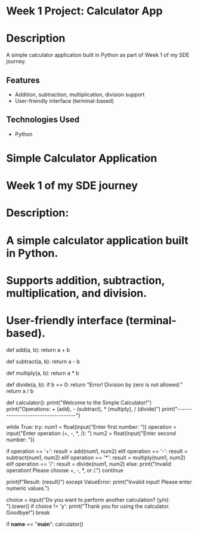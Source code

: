# Week 1 Project: Calculator App

# Description
A simple calculator application built in Python as part of Week 1 of my SDE journey.

## Features
- Addition, subtraction, multiplication, division support
- User-friendly interface (terminal-based)

## Technologies Used
- Python

# Simple Calculator Application
# Week 1 of my SDE journey

# Description:
# A simple calculator application built in Python.
# Supports addition, subtraction, multiplication, and division.
# User-friendly interface (terminal-based).


def add(a, b):
    return a + b

def subtract(a, b):
    return a - b

def multiply(a, b):
    return a * b

def divide(a, b):
    if b == 0:
        return "Error! Division by zero is not allowed."
    return a / b

def calculator():
    print("Welcome to the Simple Calculator!")
    print("Operations: + (add), - (subtract), * (multiply), / (divide)")
    print("-----------------------------------")


while True:
        try:
            num1 = float(input("Enter first number: "))
            operation = input("Enter operation (+, -, *, /): ")
            num2 = float(input("Enter second number: "))

if operation == '+':
                result = add(num1, num2)
            elif operation == '-':
                result = subtract(num1, num2)
            elif operation == '*':
                result = multiply(num1, num2)
            elif operation == '/':
                result = divide(num1, num2)
            else:
                print("Invalid operation! Please choose +, -, *, or /.")
                continue

print(f"Result: {result}")
        except ValueError:
            print("Invalid input! Please enter numeric values.")

choice = input("Do you want to perform another calculation? (y/n): ").lower()
        if choice != 'y':
            print("Thank you for using the calculator. Goodbye!")
            break

if __name__ == "__main__":
    calculator()
